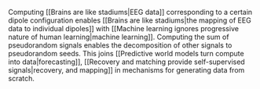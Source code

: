---
---

Computing [[Brains are like stadiums|EEG data]] corresponding to a certain dipole configuration enables [[Brains are like stadiums|the mapping of EEG data to individual dipoles]] with [[Machine learning ignores progressive nature of human learning|machine learning]]. Computing the sum of pseudorandom signals enables the decomposition of other signals to pseudorandom seeds. This joins [[Predictive world models turn compute into data|forecasting]], [[Recovery and matching provide self-supervised signals|recovery, and mapping]] in mechanisms for generating data from scratch.